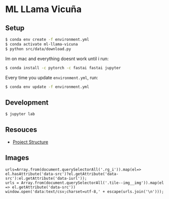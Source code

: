 # ML LLama Vicuña

## Setup

```sh
$ conda env create -f environment.yml
$ conda activate ml-llama-vicuna
$ python src/data/download.py
```

Im on mac and everything doesnt work until i run:

```sh
$ conda install -c pytorch -c fastai fastai jupyter
```

Every time you update `environment.yml`, run:

```sh
$ conda env update -f environment.yml
```

## Development

```sh
$ jupyter lab     
```

## Resouces

- [Project Structure](https://towardsdatascience.com/structure-and-automated-workflow-for-a-machine-learning-project-2fa30d661c1e)


## Images

```
urls=Array.from(document.querySelectorAll('.rg_i')).map(el=> el.hasAttribute('data-src')?el.getAttribute('data-src'):el.getAttribute('data-iurl'));
urls = Array.from(document.querySelectorAll('.tile--img__img')).map(el => el.getAttribute('data-src'))
window.open('data:text/csv;charset=utf-8,' + escape(urls.join('\n')));
```
